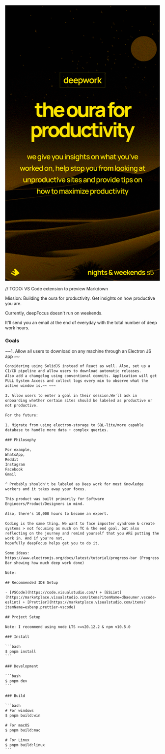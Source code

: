 ###

![DeepFocus](resources/gaudmire-ig.png)

// TODO: VS Code extension to preview Markdown

Mission:
Building the oura for productivity. Get insights on how productive you are.

Currently, deepFocus doesn't run on weekends.

It'll send you an email at the end of everyday with the total number of deep work hours.

### Goals

~~1. Allow all users to download on any machine through an Electron JS app ~~
~~~~~2. Using JS for now, eventually will move to TS. 
Considering using SolidJS instead of React as well. Also, set up a CI/CD pipeline and allow users to download automatic releases. 
Also add a changelog using conventional commits. Application will get FULL System Access and collect logs every min to observe what the active window is.~~ ~~~

3. Allow users to enter a goal in their session.We'll ask in onboarding whether certain sites should be labeled as productive or not productive.

For the future:

1. Migrate from using electron-storage to SQL-lite/more capable database to handle more data + complex queries.

### Philosophy

For example,
WhatsApp,
Reddit
Instagram
Facebook
Gmail

^ Probably shouldn't be labeled as Deep work for most Knowledge workers and it takes away your foxus.

This product was built primarily for Software Engineers/Product/Designers in mind.

Also, there's 10,000 hours to become an expert.

Coding is the same thing. We want to face imposter syndrome & create systems > not focusing as much on TC & the end goal, but also reflecting on the journey and remind yourself that you ARE putting the work in. And if you're not,
hopefully deepFocus helps get you to do it.

Some ideas:
https://www.electronjs.org/docs/latest/tutorial/progress-bar (Progress Bar showing how much deep work done)

Note:

## Recommended IDE Setup

- [VSCode](https://code.visualstudio.com/) + [ESLint](https://marketplace.visualstudio.com/items?itemName=dbaeumer.vscode-eslint) + [Prettier](https://marketplace.visualstudio.com/items?itemName=esbenp.prettier-vscode)

## Project Setup

Note: I recommend using node LTS >=v20.12.2 & npm v10.5.0

### Install

```bash
$ pnpm install
```

### Development

```bash
$ pnpm dev
```

### Build

```bash
# For windows
$ pnpm build:win

# For macOS
$ pnpm build:mac

# For Linux
$ pnpm build:linux
```
